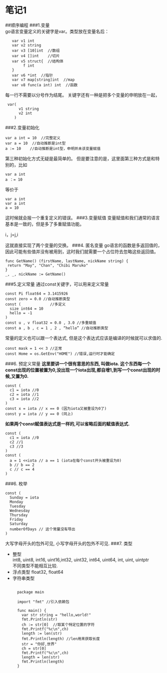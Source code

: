 # 笔记1

##顺序编程
###1.变量  
go语言变量定义的关键字是var。类型放在变量名后：  
```
   var v1 int
   var v2 string
   var v3 [10]int  //数组
   var v4 []int    //切片
   var v5 struct{  //结构体
        f int
   }              
   var v6 *int  //指针
   var v7 map[string]int  //map
   var v8 func(a int) int  //函数
```
每一行不需要以分号作为结尾。
关键字还有一种是把多个变量的申明放在一起，
```
 var(
      v1 string
      v2 int
    )
```
###2.变量初始化  
```
var a int = 10  //完整定义
var a = 10  //自动推断是int型
a := 10    //自动推断是int型，申明并未该变量赋值
```
第三种初始化方式无疑是最简单的。
但是要注意的是，这里面第三种方式是和特别的，比如
```
var a int
a ：= 10
```
等价于
```
var a int
var a int
a = 10
```
这时候就会报一个重复定义的错误。
###3.变量赋值
变量赋值和我们通常的语言基本是一致的，但是多了多重赋值功能。

i，j=j,i

这就直接实现了两个变量的交换。
###4. 匿名变量
go语言的函数是多返回值的，因此可能有些值并没有被用到，这时我们就需要一个占位符去忽略这些返回值。
```
func GetName() (firstName, lastName, nickName string) {
 return "May", "Chan", "Chibi Maruko"
}
_, _, nickName := GetName()
```
###5.定义常量
通过const关键字，可以用来定义常量
```
const Pi float64 = 3.1415926
const zero = 0.0 //自动推断类型
const (             //多定义
  size int64 = 10
  hello = -1
)
const u , v float32 = 0.0 , 3.0 //多重赋值
const a , b , c = 1 , 2 , “hello” //自动推断类型
```
常量的定义也可以跟一个表达式, 但是这个表达式应该是编译的时候就可以求值的.
```
const mask = 1 << 3 //正常
const Home = os.GetEnv("HOME") //错误,运行时才能确定
```
###6. 预定义常量
**这里要讲一个很有意思的东西, 叫做iota.
这个东西每一个const出现的位置被置为0,没出现一个iota出现,都自增1,到写一个const出现的时候,又置为0.**
```
const (
  c1 = iota //0
  c2 = iota //1
  c3 = iota //2
)
const x = iota // x == 0 (因为iota又被重设为0了)
const y = iota // y == 0 (同上)
```
**如果两个const赋值表达式是一样的,可以省略后面的赋值表达式.**
```
const (
  c1 = iota //0
  c2 //1
  c3 //3
)
const (
  a = 1 <<iota // a == 1 (iota在每个const开头被重设为0)
  b // b == 2
  c // c == 4
)
```
###6. 枚举
```
const (
  Sunday = iota
  Monday
  Tuesday
  Wednesday
  Thursday
  Friday
  Saturday
  numberOfDays // 这个常量没有导出
)
```
大写字母开头的包外可见, 小写字母开头的包外不可见.
###7. 类型
- 整型  
  int8, uint8, int16, uint16,int32, uint32, int64, uint64, int, uint, uintptr  
  不同类型不能相互比较.
- 浮点类型
  float32, float64
- 字符串类型  
  ```
      
    package main

    import "fmt" //引入依赖包

    func main() {
      var str string = "hello,world!"
      fmt.Println(str)
      ch := str[0]  //取某个特定位置的字符
      fmt.Printf("%c\n",ch)
      length := len(str)
      fmt.Println(length) //len用来获取长度
      str = "你好,世界"
      ch = str[0]
      fmt.Printf("%c\n",ch)
      length = len(str)
      fmt.Println(length)
    }
  ```
  